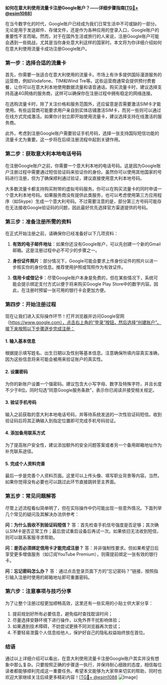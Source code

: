 **如何在意大利使用流量卡注册Google账户？——详细步骤指南[[TG💪+ @esim1088](https://t.me/s/esim1088)]**

在当今数字化的时代，Google账户已经成为我们日常生活中不可或缺的一部分。无论是用于发送邮件、存储文件，还是作为各种应用的登录入口，Google账户的重要性不言而喻。然而，对于在国外生活或旅行的人来说，注册Google账户可能会遇到一些挑战，尤其是当你身处意大利这样的国家时。本文将为你详细介绍如何在意大利使用流量卡成功注册Google账户。

### **第一步：选择合适的流量卡**

首先，你需要一张适合在意大利使用的流量卡。市场上有许多提供国际漫游服务的运营商，例如Vodafone、TIM和Wind Tre等。这些运营商通常会提供预付费套餐，让你可以在意大利本地使用数据流量和语音通话。购买流量卡时，建议选择支持高速4G网络的服务商，这样可以确保你在注册过程中拥有稳定的网络连接。

在选购流量卡时，除了关注价格和服务范围外，还应留意是否需要激活SIM卡才能使用。有些运营商可能要求用户亲自到实体店铺激活SIM卡，而另一些则可以通过在线方式完成激活。如果你计划立即开始使用流量卡，建议选择支持在线激活的服务商。

此外，考虑到注册Google账户需要验证手机号码，选择一张支持国际短信功能的流量卡尤为重要。这一步将在后续注册流程中起到关键作用。

### **第二步：获取意大利本地电话号码**

在注册Google账户之前，你需要一个意大利本地的电话号码。这是因为Google账户注册过程中需要通过短信验证码来验证你的身份。虽然你可以使用其他国家的号码进行注册，但为了确保顺利通过验证，建议直接使用意大利本地号码。

大多数流量卡都支持购买附带的虚拟号码服务。你可以在购买流量卡的同时申请一个意大利本地号码。如果服务商没有提供此类服务，也可以考虑使用第三方应用程序（如Skype）生成一个意大利号码。不过需要注意的是，部分第三方号码可能存在无法接收Google验证码的问题，因此最好优先选择官方渠道提供的号码。

### **第三步：准备注册所需的资料**

在正式开始注册之前，请确保你已经准备好以下几项资料：

1. **有效的电子邮件地址**：如果你还没有Google账户，可以先创建一个新的Gmail邮箱。这是注册过程中必不可少的步骤之一。
   
2. **身份证件照片**：部分情况下，Google可能会要求上传身份证件的照片以进一步核实你的身份信息。推荐使用护照或驾照作为有效证件。

3. **信用卡或借记卡**：尽管Google账户本身是免费的，但在某些情况下，系统可能会提示绑定支付方式以便于将来购买Google Play Store中的数字内容。因此，在注册时预留一张可用的银行卡会更加方便。

### **第四步：开始注册过程**

现在让我们进入实际操作环节！打开浏览器并访问Google官网（https://www.google.com），点击右上角的“登录”按钮，然后选择“创建账户”。接下来按照以下步骤逐步完成注册：

#### **1. 输入基本信息**
根据提示填写姓名、出生日期以及性别等基本信息。注意确保所填内容真实准确，因为这些信息将来可能会被用来验证账户的真实性。

#### **2. 设置密码**
为你的新账户设置一个强密码。建议包含大小写字母、数字及特殊字符，并且长度不少于8位。同时勾选“同意Google服务条款”，表示你已阅读并接受相关规定。

#### **3. 验证手机号码**
输入之前获取的意大利本地电话号码，并等待系统发送的一次性验证码短信。收到验证码后将其正确输入到指定位置即可完成手机号码验证。

#### **4. 添加备用联系方式**
为了提高账户安全性，建议添加额外的安全问题答案或者另一个备用邮箱地址作为补充联系途径。

#### **5. 完成个人资料完善**
最后一步是完善个人资料页面。这里可以上传头像、填写职业背景等内容。当然，如果你觉得没有必要也可以跳过此环节直接跳转至主界面。

### **第五步：常见问题解答**

尽管上述流程看似简单明了，但在实际操作中仍可能出现一些意外情况。下面列举几个常见的疑问及其解决办法供参考：

**问：为什么我收不到验证码短信？**
答：首先检查手机信号强度是否足够；其次确认SIM卡是否正常工作；最后尝试重启设备后再试一次。如果依旧无法收到短信，则可以联系客服寻求帮助。

**问：是否必须绑定信用卡才能完成注册？**
答：并非强制性要求。但如果希望日后享受更多增值服务（如订阅YouTube Premium），则需提前绑定一张有效的银行卡。

**问：忘记密码怎么办？**
答：通过点击登录页面下方的“忘记密码？”链接，按照指引输入注册时使用的邮箱地址即可重置密码。

### **第六步：注意事项与技巧分享**

为了让整个注册过程更加顺畅高效，这里还有一些实用的小贴士供大家分享：

1. 提前规划好所有必要信息，避免临时查找耽误时间；
2. 尽量选择安静环境下进行操作，以免外界干扰影响体验；
3. 如果遇到技术障碍，不妨尝试更换不同浏览器再次尝试；
4. 不要轻易泄露个人信息给他人，保护好自己的隐私权益始终放在首位。

### **结语**

通过以上详细介绍可以看出，在意大利使用流量卡注册Google账户其实并没有想象中那么复杂。只要按照正确的步骤逐一执行，并保持耐心细致的态度，相信每位读者都能够顺利完成这一重要任务。希望本文能够为大家带来切实的帮助，同时也欢迎大家继续关注后续更多精彩内容！[[TG💪+ @esim1088](https://t.me/s/esim1088) ![Image](https://i.postimg.cc/4NQfJmqS/Snipaste-2025-05-13-00-14-12.png)]